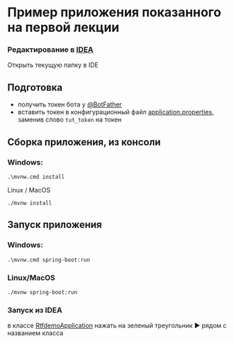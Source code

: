 Пример приложения показанного на первой лекции
===

### Редактирование в [IDEA](https://www.jetbrains.com/ru-ru/idea/download/)
Открыть текущую папку в IDE


## Подготовка
- получить токен бота у [@BotFather](https://t.me/botfather)
- вставить токен в конфигурационный файл [application.properties](src/main/resources/application.properties), заменив слово `tut_token` на токен


## Сборка приложения, из консоли
### Windows:
```shell
.\mvnw.cmd install
```
Linux / MacOS
```shell
./mvnw install
```

## Запуск приложения
### Windows:
```shell
.\mvnw.cmd spring-boot:run
```

### Linux/MacOS
```shell
./mvnw spring-boot:run
```

### Запуск из IDEA
в классе [RtfdemoApplication](src/main/java/ru/urfu/rtfdemo/RtfdemoApplication.java) нажать на зеленый треугольник ► рядом с названием класса